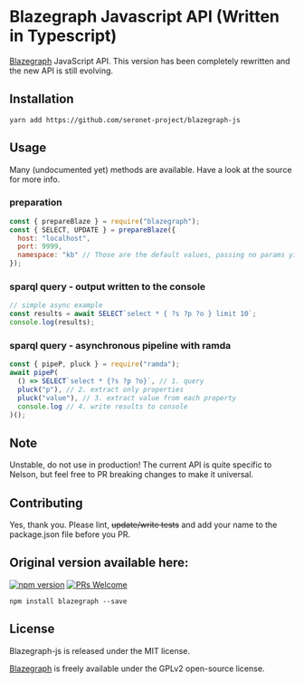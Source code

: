 # Blazegraph Javascript API (Written in Typescript)

[Blazegraph](https://www.blazegraph.com/) JavaScript API.
This version has been completely rewritten and the new API is still evolving.

## Installation

`yarn add https://github.com/seronet-project/blazegraph-js`

## Usage

Many (undocumented yet) methods are available. Have a look at the source for more info.

### preparation

```js
const { prepareBlaze } = require("blazegraph");
const { SELECT, UPDATE } = prepareBlaze({
  host: "localhost",
  port: 9999,
  namespace: "kb" // Those are the default values, passing no params yields the same result
});
```

### sparql query - output written to the console

```js
// simple async example
const results = await SELECT`select * { ?s ?p ?o } limit 10`;
console.log(results);
```

### sparql query - asynchronous pipeline with ramda

```js
const { pipeP, pluck } = require("ramda");
await pipeP(
  () => SELECT`select * {?s ?p ?o}`, // 1. query
  pluck("p"), // 2. extract only properties
  pluck("value"), // 3. extract value from each property
  console.log // 4. write results to console
)();
```

## Note

Unstable, do not use in production!
The current API is quite specific to Nelson, but feel free to PR breaking changes to make it universal.

## Contributing

Yes, thank you. Please lint, ~~update/write tests~~ and add your name to the package.json file before you PR.

## Original version available here:

[![npm version](https://badge.fury.io/js/blazegraph.svg)](https://www.npmjs.com/package/blazegraph)
[![PRs Welcome](https://img.shields.io/badge/PRs-welcome-brightgreen.svg)](#contributing)

`npm install blazegraph --save`

## License

Blazegraph-js is released under the MIT license.

[Blazegraph](https://www.blazegraph.com/) is freely available under the GPLv2 open-source license.
